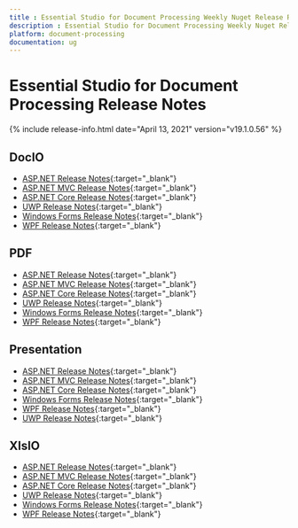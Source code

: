 ```yaml
---
title : Essential Studio for Document Processing Weekly Nuget Release Release Notes  
description : Essential Studio for Document Processing Weekly Nuget Release Release Notes  
platform: document-processing
documentation: ug
---
```


# Essential Studio for Document Processing  Release Notes  

{% include release-info.html date="April 13, 2021" version="v19.1.0.56" %} 

## DocIO

* [ASP.NET Release Notes](/aspnet/release-notes/v19.1.0.56#docio){:target="_blank"}
* [ASP.NET MVC Release Notes](/aspnetmvc/release-notes/v19.1.0.56#docio){:target="_blank"}
* [ASP.NET Core Release Notes](/aspnet-core/release-notes/v19.1.0.56#docio){:target="_blank"}
* [UWP Release Notes](/uwp/release-notes/v19.1.0.56#docio){:target="_blank"}
* [Windows Forms Release Notes](/windowsforms/release-notes/v19.1.0.56#docio){:target="_blank"}
* [WPF Release Notes](/wpf/release-notes/v19.1.0.56#docio){:target="_blank"}


## PDF

* [ASP.NET Release Notes](/aspnet/release-notes/v19.1.0.56#pdf){:target="_blank"}
* [ASP.NET MVC Release Notes](/aspnetmvc/release-notes/v19.1.0.56#pdf){:target="_blank"}
* [ASP.NET Core Release Notes](/aspnet-core/release-notes/v19.1.0.56#pdf){:target="_blank"}
* [UWP Release Notes](/uwp/release-notes/v19.1.0.56#pdf){:target="_blank"}
* [Windows Forms Release Notes](/windowsforms/release-notes/v19.1.0.56#pdf){:target="_blank"}
* [WPF Release Notes](/wpf/release-notes/v19.1.0.56#pdf){:target="_blank"}


## Presentation

* [ASP.NET Release Notes](/aspnet/release-notes/v19.1.0.56#presentation){:target="_blank"}
* [ASP.NET MVC Release Notes](/aspnetmvc/release-notes/v19.1.0.56#presentation){:target="_blank"}
* [ASP.NET Core Release Notes](/aspnet-core/release-notes/v19.1.0.56#presentation){:target="_blank"}
* [Windows Forms Release Notes](/windowsforms/release-notes/v19.1.0.56#presentation){:target="_blank"}
* [WPF Release Notes](/wpf/release-notes/v19.1.0.56#presentation){:target="_blank"}
* [UWP Release Notes](/uwp/release-notes/v19.1.0.56#presentation){:target="_blank"}


## XlsIO

* [ASP.NET Release Notes](/aspnet/release-notes/v19.1.0.56#xlsio){:target="_blank"}
* [ASP.NET MVC Release Notes](/aspnetmvc/release-notes/v19.1.0.56#xlsio){:target="_blank"}
* [ASP.NET Core Release Notes](/aspnet-core/release-notes/v19.1.0.56#xlsio){:target="_blank"}
* [UWP Release Notes](/uwp/release-notes/v19.1.0.56#xlsio){:target="_blank"}
* [Windows Forms Release Notes](/windowsforms/release-notes/v19.1.0.56#xlsio){:target="_blank"}
* [WPF Release Notes](/wpf/release-notes/v19.1.0.56#xlsio){:target="_blank"}